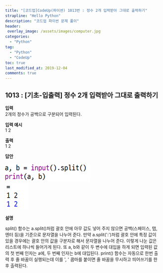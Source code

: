 ```yaml
---
title: "[코드업]CodeUp(파이썬) 1013번 : 정수 2개 입력받아 그대로 출력하기"
strapline: "Hello Python"
description: "코드업 파이썬 문제 풀이"
header:
 overlay_image: /assets/images/computer.jpg
categories:
  - "Python"
tag:
  - "Python"
  - "CodeUp"
toc: true
last_modified_at: 2019-12-04
comments: true
---
```


## 1013 : [기초-입출력] 정수 2개 입력받아 그대로 출력하기


**입력**<br>
2개의 정수가 공백으로 구분되어 입력된다.

**입력 예시**<br>
1 2

**출력**<br>
1 2


**답안**<br>

![a1013](/assets/images/1013-1.jpg)<br>
![a1013](/assets/images/1013-2.jpg)


**설명**

split() 함수는 a.split()처럼 괄호 안에 아무 값도 넣어 주지 않으면 공백(스페이스, 탭, 엔터 등)을 기준으로 문자열을 나누어 준다. 만약 a.split(':')처럼 괄호 안에 특정 값이 있을 경우에는 괄호 안의 값을 구분자로 해서 문자열을 나누어 준다. 이렇게 나눈 값은 리스트에 하나씩 들어가게 된다. 또 a, b와 같이 두 변수에 대입을 하게 되면 입력된 값의 첫 번째 인자는 a에, 두 번째 인자는 b에 대입된다. print() 함수는 자동으로 한번 출력 후 줄 바꿈이 실행되는데 이를 ', ' 콤마를 붙이면 줄 바꿈을 무시하고 띄어쓰기를 한 후 출력된다.